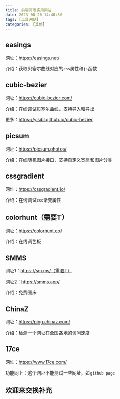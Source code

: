 ```yaml
---
title: 前端开发实用网站
date: 2023-08-20 14:40:30
tags: [工具网站]
categories: [其他]
---
```


## easings

网址：https://easings.net/

介绍：获取贝塞尔曲线对应的`css`属性和`js`函数

## cubic-bezier

网址：https://cubic-bezier.com/

介绍：在线调试贝塞尔曲线，支持导入和导出

更多：https://yisibl.github.io/cubic-bezier

## picsum

网址：https://picsum.photos/

介绍：在线随机图片接口，支持自定义宽高和图片分类

## cssgradient

网址：https://cssgradient.io/

介绍：在线调试`css`渐变属性

## colorhunt（需要T）

网址：https://colorhunt.co/

介绍：在线调色板

## SMMS

网址1：https://sm.ms/（需要T）

网址2：https://smms.app/

介绍：免费图床

## ChinaZ

网址：https://ping.chinaz.com/

介绍：检测一个网址在全国各地的访问速度

## 17ce

网址：https://www.17ce.com/

功能同上：这个网址不能测试一些网址，如`github page`

## 欢迎来交换补充
